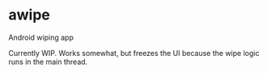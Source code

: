 # awipe

Android wiping app

Currently WIP. Works somewhat, but freezes the UI because the wipe logic runs in the main thread.
